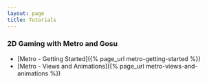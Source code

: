 ```yaml
---
layout: page
title: Tutorials
---
```


### 2D Gaming with Metro and Gosu

* [Metro - Getting Started]({% page_url metro-getting-started %})
* [Metro - Views and Animations]({% page_url metro-views-and-animations %})